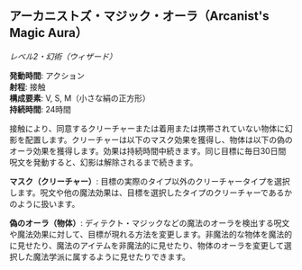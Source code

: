 ## アーカニストズ・マジック・オーラ（Arcanist's Magic Aura）
*レベル2・幻術（ウィザード）*

**発動時間**: アクション  
**射程**: 接触  
**構成要素**: V, S, M（小さな絹の正方形）  
**持続時間**: 24時間

接触により、同意するクリーチャーまたは着用または携帯されていない物体に幻影を配置します。クリーチャーは以下のマスク効果を獲得し、物体は以下の偽のオーラ効果を獲得します。効果は持続時間中続きます。同じ目標に毎日30日間呪文を発動すると、幻影は解除されるまで続きます。

**マスク（クリーチャー）**: 目標の実際のタイプ以外のクリーチャータイプを選択します。呪文や他の魔法効果は、目標を選択したタイプのクリーチャーであるかのように扱います。

**偽のオーラ（物体）**: ディテクト・マジックなどの魔法のオーラを検出する呪文や魔法効果に対して、目標が現れる方法を変更します。非魔法的な物体を魔法的に見せたり、魔法のアイテムを非魔法的に見せたり、物体のオーラを変更して選択した魔法学派に属するように見せたりできます。